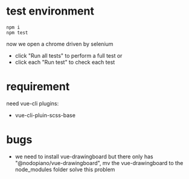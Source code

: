 # test environment
```
npm i
npm test
```
now we open a chrome driven by selenium
* click "Run all tests" to perform a full test or
* click each "Run test" to check each test

# requirement
need vue-cli plugins:
* vue-cli-pluin-scss-base

# bugs
* we need to install vue-drawingboard but there only has "@nodopiano/vue-drawingboard", mv the vue-drawingboard to the node_modules folder solve this problem
